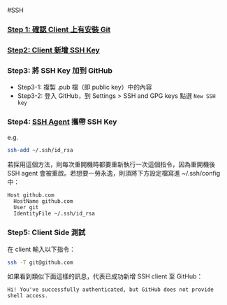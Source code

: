 #SSH 

### [Step 1: 確認 Client 上有安裝 Git](</Tools/Git/2 - 安裝與設定.md>)

### [Step2: Client 新增 SSH Key](</Network/SSH 常用指令.md#產生 SSH Key>)

### Step3: 將 SSH Key 加到 GitHub

- Step3-1: 複製 .pub 檔（即 public key）中的內容
- Step3-2: 登入 GitHub，到 Settings > SSH and GPG keys 點選 `New SSH key`

### Step4: [SSH Agent](</Network/SSH/SSH 基本概念.md#SSH Agent>) 攜帶 SSH Key

e.g.

```bash
ssh-add ~/.ssh/id_rsa
```

若採用這個方法，則每次重開機時都要重新執行一次這個指令，因為重開機後 SSH agent 會被重啟。若想要一勞永逸，則須將下方設定檔寫進 ~/.ssh/config 中：

```plaintext
Host github.com
  HostName github.com
  User git
  IdentityFile ~/.ssh/id_rsa
```

### Step5: Client Side 測試

在 client 輸入以下指令：

```bash
ssh -T git@github.com
```

如果看到類似下面這樣的訊息，代表已成功新增 SSH client 至 GitHub：

```plaintext
Hi! You've successfully authenticated, but GitHub does not provide shell access.
```
